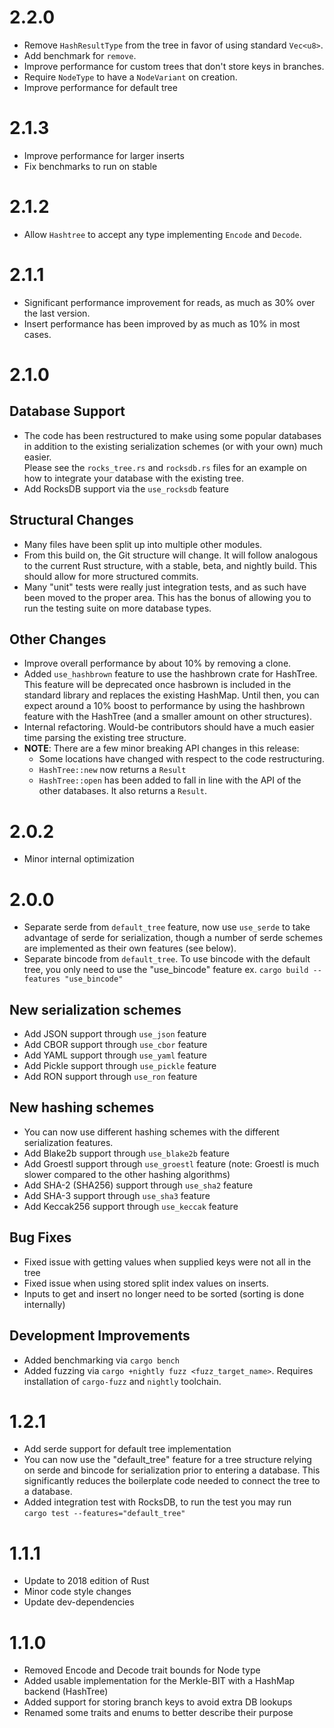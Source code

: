 # 2.2.0
* Remove ```HashResultType``` from the tree in favor of using standard ```Vec<u8>```.
* Add benchmark for ```remove```.
* Improve performance for custom trees that don't store keys in branches.
* Require ```NodeType``` to have a ```NodeVariant``` on creation.
* Improve performance for default tree
# 2.1.3
* Improve performance for larger inserts
* Fix benchmarks to run on stable
# 2.1.2
* Allow ```Hashtree``` to accept any type implementing ```Encode``` and ```Decode```.
# 2.1.1
* Significant performance improvement for reads, as much as 30% over the last version.
* Insert performance has been improved by as much as 10% in most cases.
# 2.1.0
## Database Support
* The code has been restructured to make using some popular databases in addition to the existing serialization schemes (or with your own) much easier.  
Please see the ```rocks_tree.rs``` and ```rocksdb.rs``` files for an example on how to integrate your database with the existing tree.
* Add RocksDB support via the ```use_rocksdb``` feature 
## Structural Changes
* Many files have been split up into multiple other modules.  
* From this build on, the Git structure will change.  It will follow analogous to the current Rust structure, with a stable, beta, and nightly build. 
This should allow for more structured commits. 
* Many "unit" tests were really just integration tests, and as such have been moved to the proper area.  This has the bonus 
of allowing you to run the testing suite on more database types.
## Other Changes
* Improve overall performance by about 10% by removing a clone.
* Added ```use_hashbrown``` feature to use the hashbrown crate for HashTree.  This feature will be deprecated once hasbrown is included in the standard library and replaces the existing HashMap.
Until then, you can expect around a 10% boost to performance by using the hashbrown feature with the HashTree (and a smaller amount on other structures).
* Internal refactoring.  Would-be contributors should have a much easier time parsing the existing tree structure.
* **NOTE**:  There are a few minor breaking API changes in this release:
    * Some locations have changed with respect to the code restructuring.
    * ```HashTree::new``` now returns a ```Result```
    * ```HashTree::open``` has been added to fall in line with the API of the other databases.  It also returns a ```Result```.
# 2.0.2
* Minor internal optimization
# 2.0.0
* Separate serde from ```default_tree``` feature, now use ```use_serde``` to take advantage of 
serde for serialization, though a number of serde schemes are implemented as their own features (see below).
* Separate bincode from ```default_tree```.  To use bincode with the default tree, you only need to use the "use_bincode" feature
ex. ```cargo build --features "use_bincode"```
## New serialization schemes
* Add JSON support through ```use_json``` feature
* Add CBOR support through ```use_cbor``` feature
* Add YAML support through ```use_yaml``` feature
* Add Pickle support through ```use_pickle``` feature
* Add RON support through ```use_ron``` feature
## New hashing schemes
* You can now use different hashing schemes with the different serialization features.
* Add Blake2b support through ```use_blake2b``` feature
* Add Groestl support through ```use_groestl``` feature (note: Groestl is much slower compared to the other hashing algorithms)
* Add SHA-2 (SHA256) support through ```use_sha2``` feature
* Add SHA-3 support through ```use_sha3``` feature
* Add Keccak256 support through ```use_keccak``` feature
## Bug Fixes
* Fixed issue with getting values when supplied keys were not all in the tree
* Fixed issue when using stored split index values on inserts.
* Inputs to get and insert no longer need to be sorted (sorting is done internally)
## Development Improvements
* Added benchmarking via ```cargo bench```
* Added fuzzing via ```cargo +nightly fuzz <fuzz_target_name>```.  Requires installation of ```cargo-fuzz``` and ```nightly``` toolchain.
# 1.2.1
* Add serde support for default tree implementation
* You can now use the "default_tree" feature for a tree structure relying on serde and
bincode for serialization prior to entering a database. This significantly reduces the boilerplate code needed to connect the tree to a
database.
* Added integration test with RocksDB, to run the test you may run  
```cargo test --features="default_tree"```

# 1.1.1
* Update to 2018 edition of Rust
* Minor code style changes
* Update dev-dependencies

# 1.1.0
* Removed Encode and Decode trait bounds for Node type
* Added usable implementation for the Merkle-BIT with a HashMap backend (HashTree)  
* Added support for storing branch keys to avoid extra DB lookups
* Renamed some traits and enums to better describe their purpose